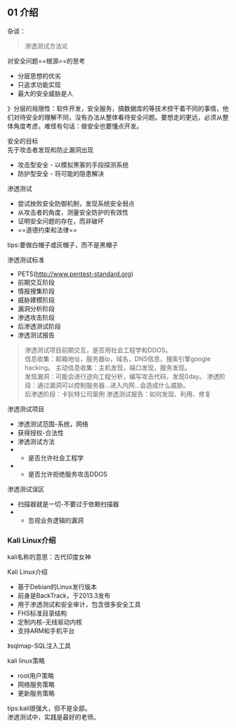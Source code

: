 ## 01 介绍
杂谈：
> 渗透测试方法论  
  
对安全问题==根源==的思考  
- 分层思想的优劣  
- 只追求功能实现  
- 最大的安全威胁是人  
  
》分层的局限性：软件开发，安全服务，搞数据库的等技术控干着不同的事情，他们对待安全的理解不同，没有办法从整体看待安全问题。要想走的更远，必须从整体角度考虑，难怪有句话：做安全也要懂点开发。  
  
安全的目标  
先于攻击者发现和防止漏洞出现  
- 攻击型安全 - 以模拟黑客的手段探测系统  
- 防护型安全 - 将可能的隐患解决  
  
渗透测试  
- 尝试挫败安全防御机制，发现系统安全弱点  
- 从攻击者的角度，测量安全防护的有效性  
- 证明安全问题的存在，而非破坏  
- ==道德约束和法律==  
  
tips:要做白帽子或灰帽子，而不是黑帽子  
  
渗透测试标准  
- PETS(http://www.pentest-standard.org)  
- 前期交互阶段  
- 情报搜集阶段  
- 威胁建模阶段  
- 漏洞分析阶段  
- 渗透攻击阶段  
- 后渗透测试阶段  
- 渗透测试报告  

> 渗透测试项目前期交互，是否用社会工程学和DDOS。  
信息收集：邮箱地址，服务器ip，域名，DNS信息，搜索引擎google hacking。  主动信息收集：主机发现，端口发现，服务发现。  
发现漏洞：可能会进行逆向工程分析，编写攻击代码，发现0day。
渗透阶段：通过漏洞可以控制服务器...进入内网...会造成什么威胁。  
后渗透阶段：卡狄特公司案例
渗透测试报告：如何发现、利用、修复  
  
渗透测试项目  
- 渗透测试范围-系统，网络  
- 获得授权-合法性
- 渗透测试方法
- - 是否允许社会工程学
- - 是否允许拒绝服务攻击DDOS
  
渗透测试误区
- 扫描器就是一切-不要过于依赖扫描器
- - 忽视业务逻辑的漏洞

### Kali Linux介绍  
kali名称的意思：古代印度女神  

Kali Linux介绍  
- 基于Debian的Linux发行版本
- 前身是BackTrack，于2013.3发布  
- 用于渗透测试和安全审计，包含很多安全工具
- FHS标准目录结构
- 定制内核-无线驱动内核
- 支持ARM和手机平台

》sqlmap-SQL注入工具  

kali linux策略
- root用户策略
- 网络服务策略
- 更新服务策略
  
tips:kali很强大，但不是全部。  
渗透测试中，实践是最好的老师。  

